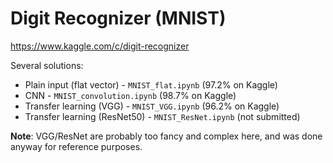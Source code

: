 # Digit Recognizer (MNIST)

https://www.kaggle.com/c/digit-recognizer  

Several solutions:

* Plain input (flat vector) - `MNIST_flat.ipynb` (97.2% on Kaggle)  
* CNN - `MNIST_convolution.ipynb` (98.7% on Kaggle)  
* Transfer learning (VGG) - `MNIST_VGG.ipynb` (96.2% on Kaggle)   
* Transfer learning (ResNet50) - `MNIST_ResNet.ipynb` (not submitted)  

**Note**: VGG/ResNet are probably too fancy and complex here, and was done anyway for reference purposes.
